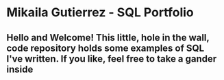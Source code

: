# Mikaila Gutierrez - SQL Portfolio

## Hello and Welcome! This little, hole in the wall, code repository holds some examples of SQL I've written. If you like, feel free to take a gander inside
